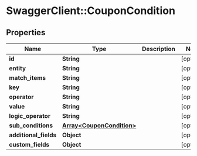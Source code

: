 # SwaggerClient::CouponCondition

## Properties
Name | Type | Description | Notes
------------ | ------------- | ------------- | -------------
**id** | **String** |  | [optional] 
**entity** | **String** |  | [optional] 
**match_items** | **String** |  | [optional] 
**key** | **String** |  | [optional] 
**operator** | **String** |  | [optional] 
**value** | **String** |  | [optional] 
**logic_operator** | **String** |  | [optional] 
**sub_conditions** | [**Array&lt;CouponCondition&gt;**](CouponCondition.md) |  | [optional] 
**additional_fields** | **Object** |  | [optional] 
**custom_fields** | **Object** |  | [optional] 


